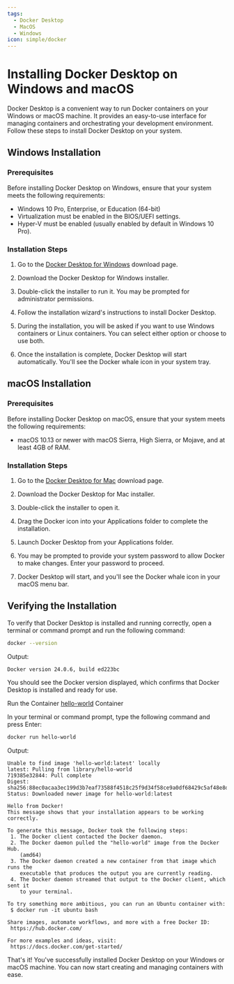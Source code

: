 ```yaml
---
tags:
  - Docker Desktop
  - MacOS
  - Windows
icon: simple/docker
---
```

# Installing Docker Desktop on Windows and macOS

Docker Desktop is a convenient way to run Docker containers on your Windows or macOS machine. It provides an easy-to-use interface for managing containers and orchestrating your development environment. Follow these steps to install Docker Desktop on your system.

## Windows Installation

### Prerequisites

Before installing Docker Desktop on Windows, ensure that your system meets the following requirements:

- Windows 10 Pro, Enterprise, or Education (64-bit)
- Virtualization must be enabled in the BIOS/UEFI settings.
- Hyper-V must be enabled (usually enabled by default in Windows 10 Pro).

### Installation Steps

1. Go to the [Docker Desktop for Windows](https://www.docker.com/products/docker-desktop) download page.

2. Download the Docker Desktop for Windows installer.

3. Double-click the installer to run it. You may be prompted for administrator permissions.

4. Follow the installation wizard's instructions to install Docker Desktop.

5. During the installation, you will be asked if you want to use Windows containers or Linux containers. You can select either option or choose to use both.

6. Once the installation is complete, Docker Desktop will start automatically. You'll see the Docker whale icon in your system tray.

## macOS Installation

### Prerequisites

Before installing Docker Desktop on macOS, ensure that your system meets the following requirements:

- macOS 10.13 or newer with macOS Sierra, High Sierra, or Mojave, and at least 4GB of RAM.

### Installation Steps

1. Go to the [Docker Desktop for Mac](https://www.docker.com/products/docker-desktop) download page.

2. Download the Docker Desktop for Mac installer.

3. Double-click the installer to open it.

4. Drag the Docker icon into your Applications folder to complete the installation.

5. Launch Docker Desktop from your Applications folder.

6. You may be prompted to provide your system password to allow Docker to make changes. Enter your password to proceed.

7. Docker Desktop will start, and you'll see the Docker whale icon in your macOS menu bar.

## Verifying the Installation

To verify that Docker Desktop is installed and running correctly, open a terminal or command prompt and run the following command:

```bash
docker --version
```
Output:

```plaintext
Docker version 24.0.6, build ed223bc
```

You should see the Docker version displayed, which confirms that Docker Desktop is installed and ready for use.


Run the Container [hello-world](https://hub.docker.com/_/hello-world) Container


In your terminal or command prompt, type the following command and press Enter:

```bash
docker run hello-world
```
Output:

```plaintext
Unable to find image 'hello-world:latest' locally
latest: Pulling from library/hello-world
719385e32844: Pull complete 
Digest: sha256:88ec0acaa3ec199d3b7eaf73588f4518c25f9d34f58ce9a0df68429c5af48e8d
Status: Downloaded newer image for hello-world:latest

Hello from Docker!
This message shows that your installation appears to be working correctly.

To generate this message, Docker took the following steps:
 1. The Docker client contacted the Docker daemon.
 2. The Docker daemon pulled the "hello-world" image from the Docker Hub.
    (amd64)
 3. The Docker daemon created a new container from that image which runs the
    executable that produces the output you are currently reading.
 4. The Docker daemon streamed that output to the Docker client, which sent it
    to your terminal.

To try something more ambitious, you can run an Ubuntu container with:
 $ docker run -it ubuntu bash

Share images, automate workflows, and more with a free Docker ID:
 https://hub.docker.com/

For more examples and ideas, visit:
 https://docs.docker.com/get-started/
```

That's it! You've successfully installed Docker Desktop on your Windows or macOS machine. You can now start creating and managing containers with ease.